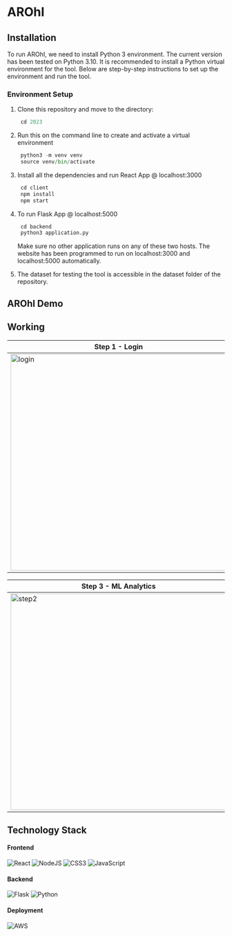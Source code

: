# AROhI

## Installation

To run AROhI, we need to install Python 3 environment. The current version has been tested on Python 3.10. It is recommended to install a Python virtual environment for the tool. Below are step-by-step instructions to set up the environment and run the tool.

### Environment Setup

1. Clone this repository and move to the directory:
   ```python 
    cd 2023
    ```
2. Run this on the command line to create and activate a virtual environment
   ```python 
    python3 -m venv venv
    source venv/bin/activate
    ```
3. Install all the dependencies and run React App @ localhost:3000
   ```js
    cd client
    npm install
    npm start
    ```
4. To run Flask App @ localhost:5000
   ```python
    cd backend
    python3 application.py
    ```
   Make sure no other application runs on any of these two hosts. The website has been programmed to run on localhost:3000 and localhost:5000 automatically.

5. The dataset for testing the tool is accessible in the dataset folder of the repository.

## AROhI Demo

## Working

| Step 1 - Login | Step 2 - Upload Data |
| -------------- | -------------------- |
| <img width="500" alt="login" src="https://github.com/user-attachments/assets/c38a4fd6-3113-46bf-a5f3-65e06c929553"> | <img width="500" alt="step1" src="https://github.com/user-attachments/assets/9638e6bb-4390-488e-95bc-9b8804a8cfd9"> |

| Step 3 - ML Analytics | Step 4 - ROI Analytics |
| ---------------------- | ---------------------- |
| <img width="500" alt="step2" src="https://github.com/user-attachments/assets/1f740209-87c6-4773-b98a-4da504ba4b01"> | <img width="500" alt="step3" src="https://github.com/user-attachments/assets/c92bc692-40ee-4295-8a97-d51896e7c90f"> |


## Technology Stack
#### Frontend

![React](https://img.shields.io/badge/react-%2320232a.svg?style=for-the-badge&logo=react&logoColor=%2361DAFB)
![NodeJS](https://img.shields.io/badge/node.js-6DA55F?style=for-the-badge&logo=node.js&logoColor=white)
![CSS3](https://img.shields.io/badge/css3-%231572B6.svg?style=for-the-badge&logo=css3&logoColor=white)
![JavaScript](https://img.shields.io/badge/javascript-%23323330.svg?style=for-the-badge&logo=javascript&logoColor=%23F7DF1E)


#### Backend

![Flask](https://img.shields.io/badge/flask-%23000.svg?style=for-the-badge&logo=flask&logoColor=white)
![Python](https://img.shields.io/badge/python-3670A0?style=for-the-badge&logo=python&logoColor=ffdd54)

#### Deployment

![AWS](https://img.shields.io/badge/AWS-%23FF9900.svg?style=for-the-badge&logo=amazon-aws&logoColor=white)


